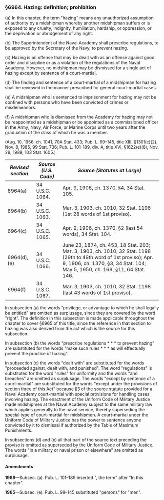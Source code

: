 ### §6964. Hazing: definition; prohibition ###

(a) In this chapter, the term "hazing" means any unauthorized assumption of authority by a midshipman whereby another midshipman suffers or is exposed to any cruelty, indignity, humiliation, hardship, or oppression, or the deprivation or abridgement of any right.

(b) The Superintendent of the Naval Academy shall prescribe regulations, to be approved by the Secretary of the Navy, to prevent hazing.

(c) Hazing is an offense that may be dealt with as an offense against good order and discipline or as a violation of the regulations of the Naval Academy. However, no midshipman may be dismissed for a single act of hazing except by sentence of a court-martial.

(d) The finding and sentence of a court-martial of a midshipman for hazing shall be reviewed in the manner prescribed for general court-martial cases.

(e) A midshipman who is sentenced to imprisonment for hazing may not be confined with persons who have been convicted of crimes or misdemeanors.

(f) A midshipman who is dismissed from the Academy for hazing may not be reappointed as a midshipman or be appointed as a commissioned officer in the Army, Navy, Air Force, or Marine Corps until two years after the graduation of the class of which he was a member.

(Aug. 10, 1956, ch. 1041, 70A Stat. 433; Pub. L. 99–145, title XIII, §1301(c)(2), Nov. 8, 1985, 99 Stat. 736; Pub. L. 101–189, div. A, title XVI, §1622(e)(8), Nov. 29, 1989, 103 Stat. 1605.)

|*Revised section*|*Source (U.S. Code)*|                                                                                   *Source (Statutes at Large)*                                                                                   |
|-----------------|--------------------|--------------------------------------------------------------------------------------------------------------------------------------------------------------------------------------------------|
|     6964(a)     |  34 U.S.C. 1064.   |                                                                            Apr. 9, 1906, ch. 1370, §4, 34 Stat. 105.                                                                             |
|     6964(b)     |  34 U.S.C. 1063.   |                                                               Mar. 3, 1903, ch. 1010, 32 Stat. 1198 (1st 28 words of 1st proviso).                                                               |
|     6964(c)     |  34 U.S.C. 1065.   |                                                                    Apr. 9, 1906, ch. 1370, §2 (last 54 words), 34 Stat. 104.                                                                     |
|  6964(d), (e)   |  34 U.S.C. 1066.   |June 23, 1874, ch. 453, 18 Stat. 203; Mar. 3, 1903, ch. 1010, 32 Stat. 1198 (29th to 49th word of 1st proviso); Apr. 9, 1906, ch. 1370, §3, 34 Stat. 104; May 5, 1950, ch. 169, §11, 64 Stat. 146.|
|     6964(f)     |  34 U.S.C. 1067.   |                                                              Mar. 3, 1903, ch. 1010, 32 Stat. 1198 (last 43 words of 1st proviso).                                                               |

In subsection (a) the words "privilege, or advantage to which he shall legally be entitled" are omitted as surplusage, since they are covered by the word "right". The definition in this subsection is made applicable throughout the chapter to cover §6965 of this title, since the reference in that section to hazing was also derived from the act which is the source for this subsection.

In subsection (b) the words "prescribe regulations \* \* \* to prevent hazing" are substituted for the words "make such rules \* \* \* as will effectually prevent the practice of hazing".

In subsection (c) the words "dealt with" are substituted for the words "proceeded against, dealt with, and punished". The word "regulations" is substituted for the word "rules" for uniformity and the words "and breaches" are omitted as surplusage. The words "except by sentence of a court-martial" are substituted for the words "except under the provisions of section three of this Act" because §3 of the source statute provided for a Naval Academy court-martial with special provisions for handling cases involving hazing. The enactment of the Uniform Code of Military Justice made midshipmen at the Naval Academy subject to the same military law which applies generally to the naval service, thereby superseding the special type of court-martial for midshipmen. A court-martial under the Uniform Code of Military Justice has the power to sentence anyone convicted by it to dismissal if authorized by the Table of Maximum Punishments.

In subsections (d) and (e) all that part of the source text preceding the proviso is omitted as superseded by the Uniform Code of Military Justice. The words "in a military or naval prison or elsewhere" are omitted as surplusage.

#### Amendments ####

**1989**—Subsec. (a). Pub. L. 101–189 inserted ", the term" after "In this chapter".

**1985**—Subsec. (e). Pub. L. 99–145 substituted "persons" for "men".